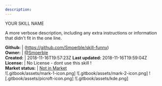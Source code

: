 ```yaml
---
description: 
---
```

YOUR SKILL NAME

A more verbose description, including any extra instructions or
information that didn't fit in the one line.

**Github:** | (https://github.com/Smoerble/skill-funny)  
**Owner:** | [@Smoerble](https://github.com/Smoerble)  
**Created:** | 2018-11-16T19:57:23Z  **Last updated:** 2018-11-16T19:59:04Z  
**License:** | No License - dont use this skill !  
**Market status:** | [Not in Market](https://market.mycroft.ai/skill/)  
 ![.gitbook/assets/mark-1-icon.png]  ![.gitbook/assets/mark-2-icon.png]  ![.gitbook/assets/picroft-icon.png]  ![.gitbook/assets/kde.png]  
